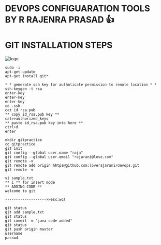 # DEVOPS CONFIGUARATION TOOLS BY R RAJENRA PRASAD :+1:
# GIT INSTALLATION STEPS
![logo](https://www.rosehosting.com/blog/wp-content/uploads/2014/05/how-to-install-and-set-up-git-on-ubuntu-14-04-lts-vps.jpg)
```
sudo -i
apt-get update
apt-get install git*

* * generate ssh key for authoticate permission to remote location * *
ssh-keygen -t rsa
enter-key
enter-key
enter-key
cd .ssh
cat id_rsa.pub
** copy id_rsa.pub key **
cat>>authorized_keys
** paste id_rsa.pub key into here **
ctrl+d
enter

mkdir gitpractice
cd gitpractice
git init
git config --global user.name "raja"
git config --global user.email "rajarani@love.com"
git remote -v
git remote add origin hhtps@github.com:loverajarani/devops.git
git remote -v

vi sample.txt
** i ** for insert mode
** ADDING CODE **
welcome to git

------------------->>esc:wq!

git status
git add sample.txt
git status
git commit -m "java code added"
git status
git push origin master
username
passwd

```
